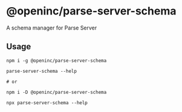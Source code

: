 # @openinc/parse-server-schema

A schema manager for Parse Server

## Usage

```
npm i -g @openinc/parse-server-schema

parse-server-schema --help

# or

npm i -D @openinc/parse-server-schema

npx parse-server-schema --help
```
